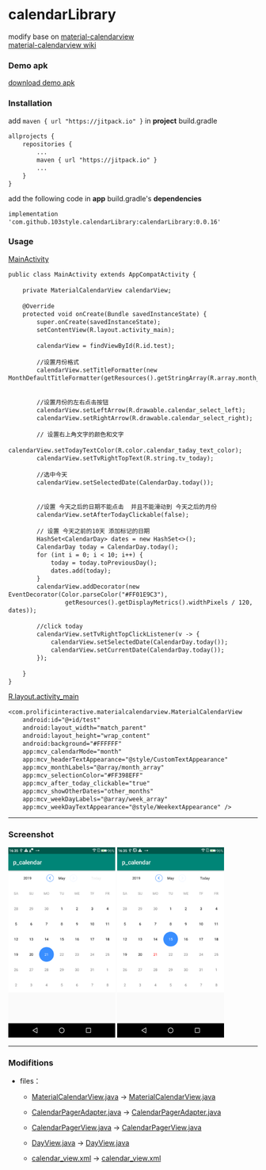 # calendarLibrary

modify base on [material-calendarview](https://github.com/prolificinteractive/material-calendarview)    
[material-calendarview wiki](https://github.com/prolificinteractive/material-calendarview/wiki)


### Demo apk
[download demo apk](https://github.com/103style/calendarLibrary/blob/master/apk/app-debug.apk)


### Installation
add `maven { url "https://jitpack.io" }` in  **project** build.gradle
```
allprojects {
    repositories {
        ...
        maven { url "https://jitpack.io" }
        ...
    }
}
```

add the following code in  **app** build.gradle's **dependencies**
```
implementation 'com.github.103style.calendarLibrary:calendarLibrary:0.0.16'
```

### Usage
[MainActivity](https://github.com/103style/calendarLibrary/blob/master/app/src/main/java/com/tcl/p_calendar/MainActivity.java)
```
public class MainActivity extends AppCompatActivity {

    private MaterialCalendarView calendarView;

    @Override
    protected void onCreate(Bundle savedInstanceState) {
        super.onCreate(savedInstanceState);
        setContentView(R.layout.activity_main);

        calendarView = findViewById(R.id.test);

        //设置月份格式
        calendarView.setTitleFormatter(new MonthDefaultTitleFormatter(getResources().getStringArray(R.array.month_array)));


        //设置月份的左右点击按钮
        calendarView.setLeftArrow(R.drawable.calendar_select_left);
        calendarView.setRightArrow(R.drawable.calendar_select_right);

        // 设置右上角文字的颜色和文字
        calendarView.setTodayTextColor(R.color.calendar_taday_text_color);
        calendarView.setTvRightTopText(R.string.tv_today);

        //选中今天
        calendarView.setSelectedDate(CalendarDay.today());


        //设置 今天之后的日期不能点击  并且不能滑动到 今天之后的月份
        calendarView.setAfterTodayClickable(false);

        // 设置 今天之前的10天 添加标记的日期
        HashSet<CalendarDay> dates = new HashSet<>();
        CalendarDay today = CalendarDay.today();
        for (int i = 0; i < 10; i++) {
            today = today.toPreviousDay();
            dates.add(today);
        }
        calendarView.addDecorator(new EventDecorator(Color.parseColor("#FF01E9C3"),
                getResources().getDisplayMetrics().widthPixels / 120, dates));

        //click today
        calendarView.setTvRightTopClickListener(v -> {
            calendarView.setSelectedDate(CalendarDay.today());
            calendarView.setCurrentDate(CalendarDay.today());
        });

    }
}

```

[R.layout.activity_main](https://github.com/103style/calendarLibrary/blob/master/app/src/main/res/layout/activity_main.xml)
```
<com.prolificinteractive.materialcalendarview.MaterialCalendarView
    android:id="@+id/test"
    android:layout_width="match_parent"
    android:layout_height="wrap_content"
    android:background="#FFFFFF"
    app:mcv_calendarMode="month"
    app:mcv_headerTextAppearance="@style/CustomTextAppearance"
    app:mcv_monthLabels="@array/month_array"
    app:mcv_selectionColor="#FF398EFF"
    app:mcv_after_today_clickable="true"
    app:mcv_showOtherDates="other_months"
    app:mcv_weekDayLabels="@array/week_array"
    app:mcv_weekDayTextAppearance="@style/WeekextAppearance" />
```
---
### Screenshot
<img src="https://github.com/103style/calendarLibrary/blob/master/screenshot/Screenshot_20190521-163512.png" width="216" height="384"/>     <img src="https://github.com/103style/calendarLibrary/blob/master/screenshot/Screenshot_20190521-163519.png" width="216" height="384"/>

---

### Modifitions
 
* files：
    * [MaterialCalendarView.java](https://github.com/prolificinteractive/material-calendarview/tree/v1.4.3/library/src/main/java/com/prolificinteractive/materialcalendarview/MaterialCalendarView.java)  ->  [MaterialCalendarView.java](https://github.com/103style/calendarLibrary/blob/master/calendarLibrary/src/main/java/com/prolificinteractive/materialcalendarview/MaterialCalendarView.java)

    * [CalendarPagerAdapter.java](https://github.com/prolificinteractive/material-calendarview/tree/v1.4.3/library/src/main/java/com/prolificinteractive/materialcalendarview/CalendarPagerAdapter.java)  ->  [CalendarPagerAdapter.java](https://github.com/103style/calendarLibrary/blob/master/calendarLibrary/src/main/java/com/prolificinteractive/materialcalendarview/CalendarPagerAdapter.java)

    * [CalendarPagerView.java](https://github.com/prolificinteractive/material-calendarview/tree/v1.4.3/library/src/main/java/com/prolificinteractive/materialcalendarview/CalendarPagerView.java)  ->  [CalendarPagerView.java](https://github.com/103style/calendarLibrary/blob/master/calendarLibrary/src/main/java/com/prolificinteractive/materialcalendarview/CalendarPagerView.java)

    * [DayView.java](https://github.com/prolificinteractive/material-calendarview/tree/v1.4.3/library/src/main/java/com/prolificinteractive/materialcalendarview/DayView.java)  ->  [DayView.java](https://github.com/103style/calendarLibrary/blob/master/calendarLibrary/src/main/java/com/prolificinteractive/materialcalendarview/DayView.java)
 
    * [calendar_view.xml](https://github.com/prolificinteractive/material-calendarview/blob/v1.4.3/library/src/main/res/values/attrs.xml)  ->  [calendar_view.xml](https://github.com/103style/calendarLibrary/blob/master/calendarLibrary/src/main/res/values/attrs.xml)
